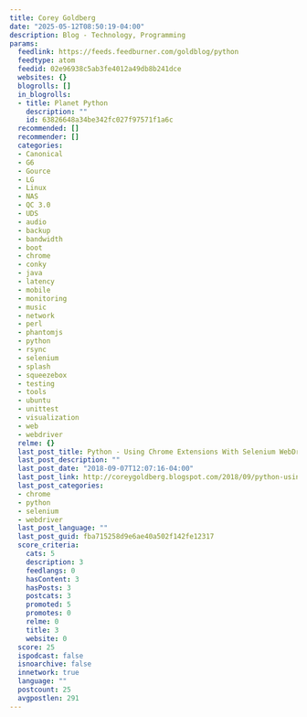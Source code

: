 ```yaml
---
title: Corey Goldberg
date: "2025-05-12T08:50:19-04:00"
description: Blog - Technology, Programming
params:
  feedlink: https://feeds.feedburner.com/goldblog/python
  feedtype: atom
  feedid: 02e96938c5ab3fe4012a49db8b241dce
  websites: {}
  blogrolls: []
  in_blogrolls:
  - title: Planet Python
    description: ""
    id: 63826648a34be342fc027f97571f1a6c
  recommended: []
  recommender: []
  categories:
  - Canonical
  - G6
  - Gource
  - LG
  - Linux
  - NAS
  - QC 3.0
  - UDS
  - audio
  - backup
  - bandwidth
  - boot
  - chrome
  - conky
  - java
  - latency
  - mobile
  - monitoring
  - music
  - network
  - perl
  - phantomjs
  - python
  - rsync
  - selenium
  - splash
  - squeezebox
  - testing
  - tools
  - ubuntu
  - unittest
  - visualization
  - web
  - webdriver
  relme: {}
  last_post_title: Python - Using Chrome Extensions With Selenium WebDriver
  last_post_description: ""
  last_post_date: "2018-09-07T12:07:16-04:00"
  last_post_link: http://coreygoldberg.blogspot.com/2018/09/python-using-chrome-extensions-with.html
  last_post_categories:
  - chrome
  - python
  - selenium
  - webdriver
  last_post_language: ""
  last_post_guid: fba715258d9e6ae40a502f142fe12317
  score_criteria:
    cats: 5
    description: 3
    feedlangs: 0
    hasContent: 3
    hasPosts: 3
    postcats: 3
    promoted: 5
    promotes: 0
    relme: 0
    title: 3
    website: 0
  score: 25
  ispodcast: false
  isnoarchive: false
  innetwork: true
  language: ""
  postcount: 25
  avgpostlen: 291
---
```

